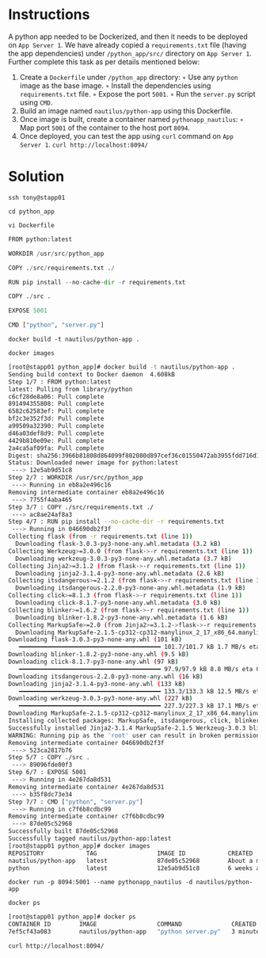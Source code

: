 # Instructions

A python app needed to be Dockerized, and then it needs to be deployed on `App Server 1`. We have already copied a `requirements.txt` file (having the app dependencies) under `/python_app/src/` directory on `App Server 1`. Further complete this task as per details mentioned below:

1. Create a `Dockerfile` under `/python_app` directory:
    ◦ Use any `python` image as the base image.
    ◦ Install the dependencies using `requirements.txt` file.
    ◦ Expose the port `5001`.
    ◦ Run the `server.py` script using `CMD`.
2. Build an image named `nautilus/python-app` using this Dockerfile.
3. Once image is built, create a container named `pythonapp_nautilus`:
    ◦ Map port `5001` of the container to the host port `8094`.
4. Once deployed, you can test the app using `curl` command on `App Server 1`.
`curl http://localhost:8094/`

# Solution


`ssh tony@stapp01`

`cd python_app`

`vi Dockerfile`

```python
FROM python:latest

WORKDIR /usr/src/python_app

COPY ./src/requirements.txt ./

RUN pip install --no-cache-dir -r requirements.txt

COPY ./src .

EXPOSE 5001

CMD ["python", "server.py"]
```

`docker build -t nautilus/python-app .`

`docker images`

```bash
[root@stapp01 python_app]# docker build -t nautilus/python-app .
Sending build context to Docker daemon  4.608kB
Step 1/7 : FROM python:latest
latest: Pulling from library/python
c6cf28de8a06: Pull complete 
891494355808: Pull complete 
6582c62583ef: Pull complete 
bf2c3e352f3d: Pull complete 
a99509a32390: Pull complete 
d46a03def8d9: Pull complete 
4429b810e09e: Pull complete 
2a4ca5af09fa: Pull complete 
Digest: sha256:3966b81808d864099f802080d897cef36c01550472ab3955fdd716d1c665acd6
Status: Downloaded newer image for python:latest
 ---> 12e5ab9d51c8
Step 2/7 : WORKDIR /usr/src/python_app
 ---> Running in eb8a2e496c16
Removing intermediate container eb8a2e496c16
 ---> 7755f4aba465
Step 3/7 : COPY ./src/requirements.txt ./
 ---> ac8ae24af8a3
Step 4/7 : RUN pip install --no-cache-dir -r requirements.txt
 ---> Running in 046690db2f3f
Collecting flask (from -r requirements.txt (line 1))
  Downloading flask-3.0.3-py3-none-any.whl.metadata (3.2 kB)
Collecting Werkzeug>=3.0.0 (from flask->-r requirements.txt (line 1))
  Downloading werkzeug-3.0.3-py3-none-any.whl.metadata (3.7 kB)
Collecting Jinja2>=3.1.2 (from flask->-r requirements.txt (line 1))
  Downloading jinja2-3.1.4-py3-none-any.whl.metadata (2.6 kB)
Collecting itsdangerous>=2.1.2 (from flask->-r requirements.txt (line 1))
  Downloading itsdangerous-2.2.0-py3-none-any.whl.metadata (1.9 kB)
Collecting click>=8.1.3 (from flask->-r requirements.txt (line 1))
  Downloading click-8.1.7-py3-none-any.whl.metadata (3.0 kB)
Collecting blinker>=1.6.2 (from flask->-r requirements.txt (line 1))
  Downloading blinker-1.8.2-py3-none-any.whl.metadata (1.6 kB)
Collecting MarkupSafe>=2.0 (from Jinja2>=3.1.2->flask->-r requirements.txt (line 1))
  Downloading MarkupSafe-2.1.5-cp312-cp312-manylinux_2_17_x86_64.manylinux2014_x86_64.whl.metadata (3.0 kB)
Downloading flask-3.0.3-py3-none-any.whl (101 kB)
   ━━━━━━━━━━━━━━━━━━━━━━━━━━━━━━━━━━━━━━━━ 101.7/101.7 kB 1.7 MB/s eta 0:00:00
Downloading blinker-1.8.2-py3-none-any.whl (9.5 kB)
Downloading click-8.1.7-py3-none-any.whl (97 kB)
   ━━━━━━━━━━━━━━━━━━━━━━━━━━━━━━━━━━━━━━━━ 97.9/97.9 kB 8.8 MB/s eta 0:00:00
Downloading itsdangerous-2.2.0-py3-none-any.whl (16 kB)
Downloading jinja2-3.1.4-py3-none-any.whl (133 kB)
   ━━━━━━━━━━━━━━━━━━━━━━━━━━━━━━━━━━━━━━━━ 133.3/133.3 kB 12.5 MB/s eta 0:00:00
Downloading werkzeug-3.0.3-py3-none-any.whl (227 kB)
   ━━━━━━━━━━━━━━━━━━━━━━━━━━━━━━━━━━━━━━━━ 227.3/227.3 kB 17.1 MB/s eta 0:00:00
Downloading MarkupSafe-2.1.5-cp312-cp312-manylinux_2_17_x86_64.manylinux2014_x86_64.whl (28 kB)
Installing collected packages: MarkupSafe, itsdangerous, click, blinker, Werkzeug, Jinja2, flask
Successfully installed Jinja2-3.1.4 MarkupSafe-2.1.5 Werkzeug-3.0.3 blinker-1.8.2 click-8.1.7 flask-3.0.3 itsdangerous-2.2.0
WARNING: Running pip as the 'root' user can result in broken permissions and conflicting behaviour with the system package manager. It is recommended to use a virtual environment instead: https://pip.pypa.io/warnings/venv
Removing intermediate container 046690db2f3f
 ---> 523ca2817b76
Step 5/7 : COPY ./src .
 ---> 89096fde00f3
Step 6/7 : EXPOSE 5001
 ---> Running in 4e267da8d531
Removing intermediate container 4e267da8d531
 ---> b35f8dc73e34
Step 7/7 : CMD ["python", "server.py"]
 ---> Running in c7f6b8cdbc99
Removing intermediate container c7f6b8cdbc99
 ---> 87de05c52968
Successfully built 87de05c52968
Successfully tagged nautilus/python-app:latest
[root@stapp01 python_app]# docker images
REPOSITORY            TAG                 IMAGE ID            CREATED              SIZE
nautilus/python-app   latest              87de05c52968        About a minute ago   1.03GB
python                latest              12e5ab9d51c8        6 weeks ago          1.02GB
```

`docker run -p 8094:5001 --name pythonapp_nautilus -d nautilus/python-app`

`docker ps`

```bash
[root@stapp01 python_app]# docker ps
CONTAINER ID        IMAGE                 COMMAND              CREATED             STATUS              PORTS                    NAMES
7ef5cf43a083        nautilus/python-app   "python server.py"   3 minutes ago       Up 55 seconds       0.0.0.0:8094->5001/tcp   pythonapp_nautilus
```
`curl http://localhost:8094/`
